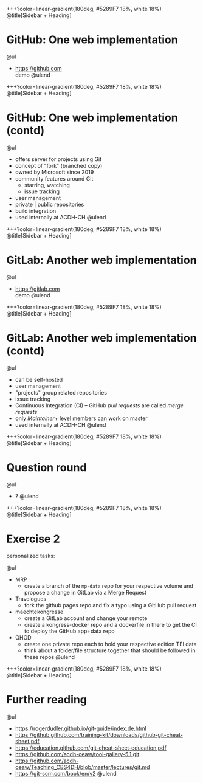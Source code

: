 
+++?color=linear-gradient(180deg, #5289F7 18%, white 18%)
@title[Sidebar + Heading]

# GitHub: One web implementation

@ul
- https://github.com  
demo
@ulend

+++?color=linear-gradient(180deg, #5289F7 18%, white 18%)
@title[Sidebar + Heading]


# GitHub: One web implementation (contd)

@ul
- offers server for projects using Git
- concept of "fork" (branched copy)
- owned by Microsoft since 2019
- community features around Git
    - starring, watching
    - issue tracking
- user management
- private | public repositories
- build integration
- used internally at ACDH-CH
@ulend

+++?color=linear-gradient(180deg, #5289F7 18%, white 18%)
@title[Sidebar + Heading]


# GitLab: Another web implementation

@ul
- https://gitlab.com  
demo
@ulend

+++?color=linear-gradient(180deg, #5289F7 18%, white 18%)
@title[Sidebar + Heading]


# GitLab: Another web implementation (contd)

@ul
- can be self-hosted
- user management
- "projects" group related repositories
- issue tracking
- Continuous Integration (CI)
– GitHub *pull requests* are called *merge requests*
- only *Maintainer*+ level members can work on master
- used internally at ACDH-CH
@ulend

+++?color=linear-gradient(180deg, #5289F7 18%, white 18%)
@title[Sidebar + Heading]


# Question round

@ul
- ? 
@ulend

+++?color=linear-gradient(180deg, #5289F7 18%, white 18%)
@title[Sidebar + Heading]


# Exercise 2

personalized tasks: 

@ul
- MRP
    - create a branch of the `mp-data` repo for your respective volume and propose a change in GitLab via a Merge Request
- Travelogues
    - fork the github pages repo and fix a typo using a GitHub pull request 
- maechtekongresse
    - create a GitLab account and change your remote
    - create a kongress-docker repo and a dockerfile in there to get the CI to deploy the GitHub app+data repo
- QHOD
    - create one private repo each to hold your respective edition TEI data 
    - think about a folder/file structure together that should be followed in these repos
@ulend

+++?color=linear-gradient(180deg, #5289F7 18%, white 18%)
@title[Sidebar + Heading]


# Further reading

@ul
- https://rogerdudler.github.io/git-guide/index.de.html
- https://github.github.com/training-kit/downloads/github-git-cheat-sheet.pdf
- https://education.github.com/git-cheat-sheet-education.pdf
- https://github.com/acdh-oeaw/tool-gallery-5.1.git
- https://github.com/acdh-oeaw/Teaching_CBS4DH/blob/master/lectures/git.md
- https://git-scm.com/book/en/v2
@ulend



